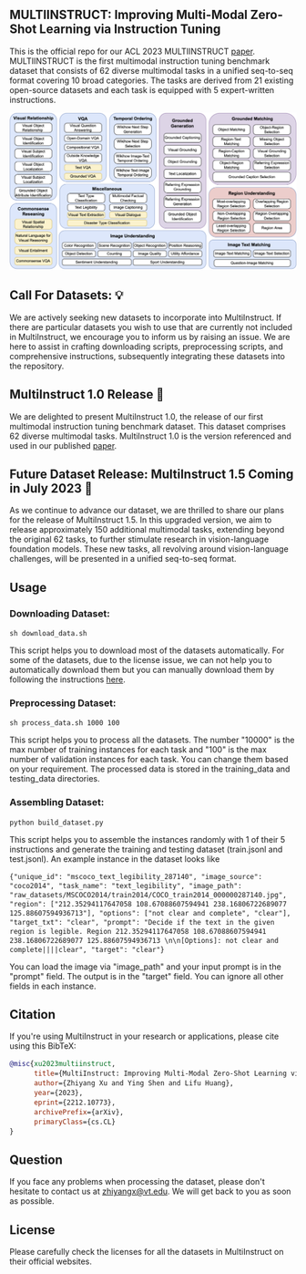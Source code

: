 ## MULTIINSTRUCT: Improving Multi-Modal Zero-Shot Learning via Instruction Tuning

This is the official repo for our ACL 2023 MULTIINSTRUCT [paper](https://arxiv.org/pdf/2212.10773.pdf). MULTIINSTRUCT is the first multimodal instruction tuning benchmark dataset that consists of 62 diverse multimodal tasks in a unified seq-to-seq format covering 10 broad categories. The tasks are derived from 21 existing open-source datasets and each task is equipped with 5 expert-written instructions.

<img src="multi_instruct_tasks_fig.png">

## Call For Datasets:  :bulb: 
<!--   * [Call for Datasets] Call for new datasets <br> -->
We are actively seeking new datasets to incorporate into MultiInstruct. If there are particular datasets you wish to use that are currently not included in MultiInstruct, we encourage you to inform us by raising an issue. We are here to assist in crafting downloading scripts, preprocessing scripts, and comprehensive instructions, subsequently integrating these datasets into the repository.


## MultiInstruct 1.0 Release 🎉 
<!--   * [Dataset Release] June 2023, released **MultiInstruct 1.0** <br> -->
We are delighted to present MultiInstruct 1.0, the release of our first multimodal instruction tuning benchmark dataset. This dataset comprises 62 diverse multimodal tasks. MultiInstruct 1.0 is the version referenced and used in our published [paper](https://arxiv.org/pdf/2212.10773.pdf).

## Future Dataset Release: MultiInstruct 1.5 Coming in July 2023 :rocket: 
As we continue to advance our dataset, we are thrilled to share our plans for the release of MultiInstruct 1.5. In this upgraded version, we aim to release approximately 150 additional multimodal tasks, extending beyond the original 62 tasks, to further stimulate research in vision-language foundation models. These new tasks, all revolving around vision-language challenges, will be presented in a unified seq-to-seq format.

<!--   > If you have interesting datasets and you want us to include them in MultiInstruct, please let us know by raising issues. We will help you to write downloading scripts, preprocessing scripts, and instructions and include the datasets in the repo.

If you have interesting datasets and you want us to include them in MultiInstruct, please let us know by raising issues. We will help you to write downloading scripts, preprocessing scripts, and instructions and include the datasets in the repo.

  * [Upcoming Dataset Release] July 2023, will release **MultiInstruct 1.5** <br>
  > In the 1.5 version, we plan to release around 150 more multimodal tasks in addition to the original 62 tasks to facilitate research in vision-language foundation models. The new tasks are all vision-language tasks in a unified seq-to-seq format. -->
## Usage
### Downloading Dataset:
```
sh download_data.sh
```
This script helps you to download most of the datasets automatically. For some of the datasets, due to the license issue, we can not help you to automatically download them but you can manually download them by following the instructions [here](download_scripts).

### Preprocessing Dataset:
```
sh process_data.sh 1000 100
```
This script helps you to process all the datasets. The number "10000" is the max number of training instances for each task and "100" is the max number of validation instances for each task. You can change them based on your requirement. The processed data is stored in the training_data and testing_data directories.

### Assembling Dataset:
```
python build_dataset.py
```
This script helps you to assemble the instances randomly with 1 of their 5 instructions and generate the training and testing dataset (train.jsonl and test.jsonl). An example instance in the dataset looks like
```
{"unique_id": "mscoco_text_legibility_287140", "image_source": "coco2014", "task_name": "text_legibility", "image_path": "raw_datasets/MSCOCO2014/train2014/COCO_train2014_000000287140.jpg", "region": ["212.35294117647058 108.67088607594941 238.16806722689077 125.88607594936713"], "options": ["not clear and complete", "clear"], "target_txt": "clear", "prompt": "Decide if the text in the given region is legible. Region 212.35294117647058 108.67088607594941 238.16806722689077 125.88607594936713 \n\n[Options]: not clear and complete||||clear", "target": "clear"}
```
You can load the image via "image_path" and your input prompt is in the "prompt" field. The output is in the "target" field. You can ignore all other fields in each instance.


## Citation 
If you're using MultiInstruct in your research or applications, please cite using this BibTeX:
```BibTeX
@misc{xu2023multiinstruct,
      title={MultiInstruct: Improving Multi-Modal Zero-Shot Learning via Instruction Tuning}, 
      author={Zhiyang Xu and Ying Shen and Lifu Huang},
      year={2023},
      eprint={2212.10773},
      archivePrefix={arXiv},
      primaryClass={cs.CL}
}
```
## Question
If you face any problems when processing the dataset, please don't hesitate to contact us at zhiyangx@vt.edu. We will get back to you as soon as possible.
## License
Please carefully check the licenses for all the datasets in MultiInstruct on their official websites.
